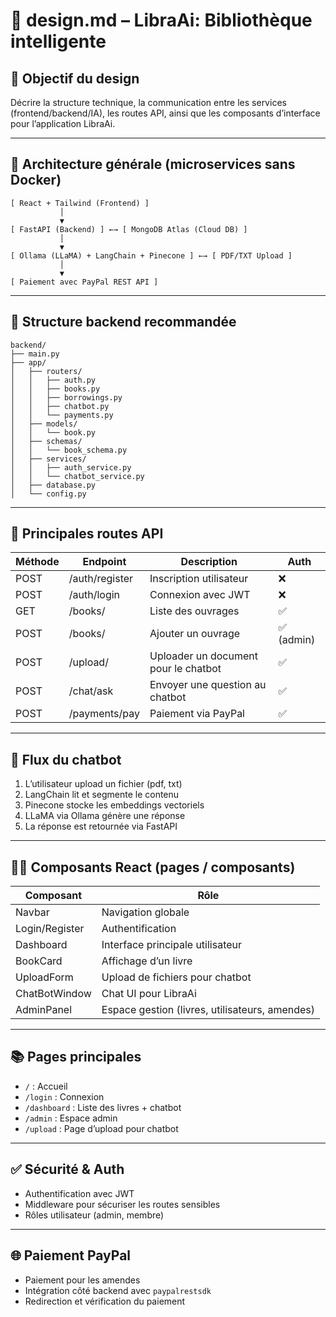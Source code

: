# 🎨 design.md – LibraAi: Bibliothèque intelligente

## 📘 Objectif du design
Décrire la structure technique, la communication entre les services (frontend/backend/IA), les routes API, ainsi que les composants d’interface pour l’application LibraAi.

---

## 🧱 Architecture générale (microservices sans Docker)

```
[ React + Tailwind (Frontend) ]
           │
           ▼
[ FastAPI (Backend) ] ←→ [ MongoDB Atlas (Cloud DB) ]
           │
           ▼
[ Ollama (LLaMA) + LangChain + Pinecone ] ←→ [ PDF/TXT Upload ]
           │
           ▼
[ Paiement avec PayPal REST API ]
```

---

## 📂 Structure backend recommandée

```
backend/
├── main.py
├── app/
│   ├── routers/
│   │   ├── auth.py
│   │   ├── books.py
│   │   ├── borrowings.py
│   │   ├── chatbot.py
│   │   └── payments.py
│   ├── models/
│   │   └── book.py
│   ├── schemas/
│   │   └── book_schema.py
│   ├── services/
│   │   ├── auth_service.py
│   │   └── chatbot_service.py
│   ├── database.py
│   └── config.py
```

---

## 🧩 Principales routes API

| Méthode | Endpoint                  | Description                           | Auth |
|---------|---------------------------|---------------------------------------|------|
| POST    | /auth/register            | Inscription utilisateur                | ❌   |
| POST    | /auth/login               | Connexion avec JWT                     | ❌   |
| GET     | /books/                   | Liste des ouvrages                     | ✅   |
| POST    | /books/                   | Ajouter un ouvrage                     | ✅ (admin) |
| POST    | /upload/                  | Uploader un document pour le chatbot   | ✅   |
| POST    | /chat/ask                 | Envoyer une question au chatbot        | ✅   |
| POST    | /payments/pay             | Paiement via PayPal                    | ✅   |

---

## 🧠 Flux du chatbot

1. L’utilisateur upload un fichier (pdf, txt)
2. LangChain lit et segmente le contenu
3. Pinecone stocke les embeddings vectoriels
4. LLaMA via Ollama génère une réponse
5. La réponse est retournée via FastAPI

---

## 🧑‍💻 Composants React (pages / composants)

| Composant      | Rôle                              |
|----------------|-----------------------------------|
| Navbar         | Navigation globale                |
| Login/Register | Authentification                  |
| Dashboard      | Interface principale utilisateur  |
| BookCard       | Affichage d’un livre              |
| UploadForm     | Upload de fichiers pour chatbot   |
| ChatBotWindow  | Chat UI pour LibraAi              |
| AdminPanel     | Espace gestion (livres, utilisateurs, amendes) |

---

## 📚 Pages principales

- `/` : Accueil
- `/login` : Connexion
- `/dashboard` : Liste des livres + chatbot
- `/admin` : Espace admin
- `/upload` : Page d’upload pour chatbot

---

## ✅ Sécurité & Auth

- Authentification avec JWT
- Middleware pour sécuriser les routes sensibles
- Rôles utilisateur (admin, membre)

---

## 🌐 Paiement PayPal

- Paiement pour les amendes
- Intégration côté backend avec `paypalrestsdk`
- Redirection et vérification du paiement